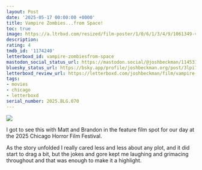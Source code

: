 ```yaml
---
layout: Post
date: '2025-05-17 00:00:00 +0000'
title: Vampire Zombies...from Space!
toc: true
image: https://a.ltrbxd.com/resized/film-poster/1/0/6/1/3/4/9/1061349-vampire-zombiesfrom-space-0-600-0-900-crop.jpg?v=42d9d102fa
description:
rating: 4
tmdb_id: '1174240'
letterboxd_id: vampire-zombiesfrom-space
mastodon_social_status_url: https://mastodon.social/@joshbeckman/114531455109398612
bluesky_status_url: https://bsky.app/profile/joshbeckman.org/post/3lpi7vzrarf2v
letterboxd_review_url: https://letterboxd.com/joshbeckman/film/vampire-zombiesfrom-space/
tags:
- movies
- chicago
- letterboxd
serial_number: 2025.BLG.070
---
```

 <p><img src="https://a.ltrbxd.com/resized/film-poster/1/0/6/1/3/4/9/1061349-vampire-zombiesfrom-space-0-600-0-900-crop.jpg?v=42d9d102fa"/></p> <p>I got to see this with Matt and Brandon in the feature film spot for our day at the 2025 Chicago Horror Film Festival. </p><p>As the story unfolded I really cared less and less about any plot, and it did start to drag a bit, but the jokes and gore kept me laughing and grimacing throughout and that was enough to make it a highlight.</p> 
